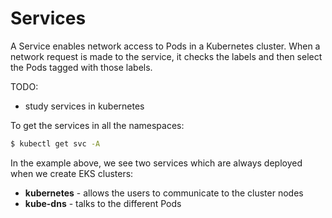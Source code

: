 
# Services 

A Service enables network access to Pods in a Kubernetes cluster. When a network request is made to the service, it checks the labels and then select the Pods tagged with those labels.



TODO:
- study services in kubernetes 


To get the services in all the namespaces:

```bash
$ kubectl get svc -A  
```

In the example above, we see two services which are always deployed when we create EKS clusters:

- **kubernetes** - allows the users to communicate to the cluster nodes
- **kube-dns** - talks to the different Pods


